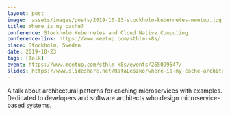 ```yaml
---
layout: post
image:  assets/images/posts/2019-10-23-stockholm-kubernetes-meetup.jpg
title: Where is my cache?
conference: Stockholm Kubernetes and Cloud Native Computing
conference-link: https://www.meetup.com/sthlm-k8s/
place: Stockholm, Sweden
date: 2019-10-23
tags: [Talk]
event: https://www.meetup.com/sthlm-k8s/events/265099547/
slides: https://www.slideshare.net/RafaLeszko/where-is-my-cache-architectural-patterns-for-caching-microservices-by-example
---
```


A talk about architectural patterns for caching microservices with examples. Dedicated to developers and software architects who design microservice-based systems.
